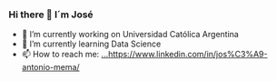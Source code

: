 ### Hi there 👋 I´m José

- 🔭 I’m currently working on Universidad Católica Argentina
- 🌱 I’m currently learning Data Science
- 📫 How to reach me: [...](https://www.linkedin.com/in/jos%C3%A9-antonio-mema/)https://www.linkedin.com/in/jos%C3%A9-antonio-mema/
